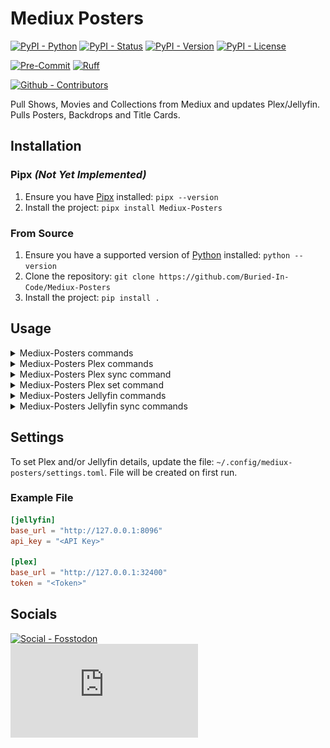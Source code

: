 # Mediux Posters

[![PyPI - Python](https://img.shields.io/pypi/pyversions/Mediux-Posters.svg?logo=PyPI&label=Python&style=flat-square)](https://pypi.python.org/pypi/Mediux-Posters/)
[![PyPI - Status](https://img.shields.io/pypi/status/Mediux-Posters.svg?logo=PyPI&label=Status&style=flat-square)](https://pypi.python.org/pypi/Mediux-Posters/)
[![PyPI - Version](https://img.shields.io/pypi/v/Mediux-Posters.svg?logo=PyPI&label=Version&style=flat-square)](https://pypi.python.org/pypi/Mediux-Posters/)
[![PyPI - License](https://img.shields.io/pypi/l/Mediux-Posters.svg?logo=PyPI&label=License&style=flat-square)](https://opensource.org/licenses/MIT)

[![Pre-Commit](https://img.shields.io/badge/pre--commit-enabled-brightgreen?logo=pre-commit&style=flat-square)](https://github.com/pre-commit/pre-commit)
[![Ruff](https://img.shields.io/badge/ruff-enabled-brightgreen?logo=ruff&style=flat-square)](https://github.com/astral-sh/ruff)

[![Github - Contributors](https://img.shields.io/github/contributors/Buried-In-Code/Mediux-Posters.svg?logo=Github&label=Contributors&style=flat-square)](https://github.com/Buried-In-Code/Mediux-Posters/graphs/contributors)

Pull Shows, Movies and Collections from Mediux and updates Plex/Jellyfin.
Pulls Posters, Backdrops and Title Cards.

## Installation

### Pipx _(Not Yet Implemented)_

1. Ensure you have [Pipx](https://pipxproject.github.io/pipx/) installed: `pipx --version`
2. Install the project: `pipx install Mediux-Posters`

### From Source

1. Ensure you have a supported version of [Python](https://www.python.org/) installed: `python --version`
2. Clone the repository: `git clone https://github.com/Buried-In-Code/Mediux-Posters`
3. Install the project: `pip install .`

## Usage

<details><summary>Mediux-Posters commands</summary>

  ![`uv run Mediux-Posters --help`](docs/img/usage-01.svg)

</details>
<details><summary>Mediux-Posters Plex commands</summary>

  ![`uv run Mediux-Posters plex --help`](docs/img/usage-plex-01.svg)

</details>
<details><summary>Mediux-Posters Plex sync command</summary>

  ![`uv run Mediux-Posters plex sync --help`](docs/img/usage-plex-02.svg)

</details>
<details><summary>Mediux-Posters Plex set command</summary>

  ![`uv run Mediux-Posters plex set --help`](docs/img/usage-plex-03.svg)

</details>
<details><summary>Mediux-Posters Jellyfin commands</summary>

  ![`uv run Mediux-Posters jellyfin --help`](docs/img/usage-jellyfin-01.svg)

</details>
<details><summary>Mediux-Posters Jellyfin sync commands</summary>

  ![`uv run Mediux-Posters jellyfin sync --help`](docs/img/usage-jellyfin-02.svg)

</details>

## Settings

To set Plex and/or Jellyfin details, update the file: `~/.config/mediux-posters/settings.toml`.
File will be created on first run.

### Example File

```toml
[jellyfin]
base_url = "http://127.0.0.1:8096"
api_key = "<API Key>"

[plex]
base_url = "http://127.0.0.1:32400"
token = "<Token>"
```

## Socials

[![Social - Fosstodon](https://img.shields.io/badge/%40BuriedInCode-teal?label=Fosstodon&logo=mastodon&style=for-the-badge)](https://fosstodon.org/@BuriedInCode)\
[![Social - Matrix](https://img.shields.io/matrix/The-Dev-Environment:matrix.org?label=The-Dev-Environment&logo=matrix&style=for-the-badge)](https://matrix.to/#/#The-Dev-Environment:matrix.org)
